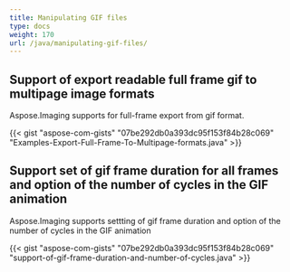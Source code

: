 ```yaml
---
title: Manipulating GIF files
type: docs
weight: 170
url: /java/manipulating-gif-files/
---
```


## **Support of export readable full frame gif to multipage image formats**
Aspose.Imaging supports for full-frame export from gif format.

{{< gist "aspose-com-gists" "07be292db0a393dc95f153f84b28c069" "Examples-Export-Full-Frame-To-Multipage-formats.java" >}}

## **Support set of gif frame duration for all frames and option of the number of cycles in the GIF animation**
Aspose.Imaging supports settting of gif frame duration and option of the number of cycles in the GIF animation

{{< gist "aspose-com-gists" "07be292db0a393dc95f153f84b28c069" "support-of-gif-frame-duration-and-number-of-cycles.java" >}}
